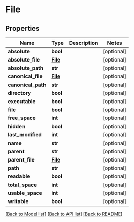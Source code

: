 # File

## Properties
Name | Type | Description | Notes
------------ | ------------- | ------------- | -------------
**absolute** | **bool** |  | [optional] 
**absolute_file** | [**File**](File.md) |  | [optional] 
**absolute_path** | **str** |  | [optional] 
**canonical_file** | [**File**](File.md) |  | [optional] 
**canonical_path** | **str** |  | [optional] 
**directory** | **bool** |  | [optional] 
**executable** | **bool** |  | [optional] 
**file** | **bool** |  | [optional] 
**free_space** | **int** |  | [optional] 
**hidden** | **bool** |  | [optional] 
**last_modified** | **int** |  | [optional] 
**name** | **str** |  | [optional] 
**parent** | **str** |  | [optional] 
**parent_file** | [**File**](File.md) |  | [optional] 
**path** | **str** |  | [optional] 
**readable** | **bool** |  | [optional] 
**total_space** | **int** |  | [optional] 
**usable_space** | **int** |  | [optional] 
**writable** | **bool** |  | [optional] 

[[Back to Model list]](../README.md#documentation-for-models) [[Back to API list]](../README.md#documentation-for-api-endpoints) [[Back to README]](../README.md)



